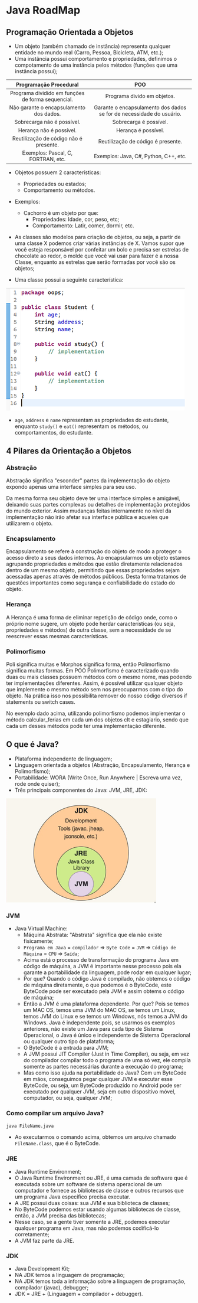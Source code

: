 # Java RoadMap

## Programação Orientada a Objetos

- Um objeto (também chamado de instância) representa qualquer entidade no mundo real (Carro, Pessoa, Bicicleta, ATM, etc.);
- Uma instância possui comportamento e propriedades, definimos o compotamento de uma instância pelos métodos (funções que uma instância possui);

|               Programação Procedural               |                                  POO                                 |
|:--------------------------------------------------:|:--------------------------------------------------------------------:|
| Programa dividido em funções  de forma sequencial. | Programa divido em objetos.                                          |
| Não garante o encapsulamento dos dados.            | Garante o encapsulamento dos dados se for de necessidade do usuário. |
| Sobrecarga não é possível.                         | Sobrecarga é possível.                                               |
| Herança não é possível.                            | Herança é possível.                                                  |
| Reutilização de código não é presente.             | Reutilização de código é presente.                                   |
| Exemplos: Pascal, C, FORTRAN, etc.                 | Exemplos: Java, C#, Python, C++, etc.                                |

- Objetos possuem 2 características:
  - Propriedades ou estados;
  - Comportamento ou métodos.

- Exemplos:
  - Cachorro é um objeto por que:
    - Propriedades: Idade, cor, peso, etc;
    - Comportamento: Latir, comer, dormir, etc.

- As classes são modelos para criação de objetos, ou seja, a partir de uma classe X podemos criar várias instâncias de X. Vamos supor que você esteja responsável por confeitar um bolo e precisa ser estrelas de chocolate ao redor, o molde que você vai usar para fazer é a nossa Classe, enquanto as estrelas que serão formadas por você são os objetos;

- Uma classe possui a seguinte característica:

![Classe Estudante](./.github/class.png)

- ```age```, ```address``` e ```name``` representam as propriedades do estudante, enquanto ```study()``` e ```eat()``` representam os métodos, ou comportamentos, do estudante.

## 4 Pilares da Orientação a Objetos

### Abstração

Abstração significa "esconder" partes da implementação do objeto expondo apenas uma interface simples para seu uso.

Da mesma forma seu objeto deve ter uma interface simples e amigável, deixando suas partes complexas ou detalhes de implementação protegidos do mundo exterior. Assim mudanças feitas internamente no nível da implementação não irão afetar sua interface pública e aqueles que utilizarem o objeto.

### Encapsulamento

Encapsulamento se refere à construção do objeto de modo a proteger o acesso direto a seus dados internos. Ao encapsularmos um objeto estamos agrupando propriedades e métodos que estão diretamente relacionados dentro de um mesmo objeto, permitindo que essas propriedades sejam acessadas apenas através de métodos públicos. Desta forma tratamos de questões importantes como segurança e confiabilidade do estado do objeto.

### Herança

A Herança é uma forma de eliminar repetição de código onde, como o próprio nome sugere, um objeto pode herdar características (ou seja, propriedades e métodos) de outra classe, sem a necessidade de se reescrever essas mesmas características.

### Polimorfismo

Poli significa muitas e Morphos significa forma, então Polimorfismo significa muitas formas. Em POO Polimorfismo é caracterizado quando duas ou mais classes possuem métodos com o mesmo nome, mas podendo ter implementações diferentes. Assim, é possível utilizar qualquer objeto que implemente o mesmo método sem nos preocuparmos com o tipo do objeto. Na prática isso nos possibilita remover do nosso código diversos if statements ou switch cases.

No exemplo dado acima, utilizando polimorfismo podemos implementar o método calcular_ferias em cada um dos objetos clt e estagiario, sendo que cada um desses métodos pode ter uma implementação diferente.

## O que é Java?

- Plataforma independente de linguagem;
- Linguagem orientada a objetos (Abstração, Encapsulamento, Herança e Polimorfismo);
- Portabilidade: WORA (Write Once, Run Anywhere | Escreva uma vez, rode onde quiser);
- Três principais componentes do Java: JVM, JRE, JDK:

![Componentes do Java](./.github/jjj.png)

### JVM

- Java Virtual Machine:
  - Máquina Abstrata: "Abstrata" significa que ela não existe fisicamente;
  - ```Programa em Java``` = ```compilador``` => ```Byte Code``` = ```JVM``` => ```Código de Máquina``` = ```CPU``` => ```Saída```;
  - Acima está o processo de transformação do programa Java em código de máquina, a JVM é importante nesse processo pois ela garante a portabilidade da linguagem, pode rodar em qualquer lugar;
  - Por que? Quando o código Java é compilado, não obtemos o código de máquina diretamente, o que podemos é o ByteCode, este ByteCode pode ser executado pela JVM e assim obtems o código de máquina;
  - Então a JVM é uma plataforma dependente. Por que? Pois se temos um MAC OS, temos uma JVM do MAC OS, se temos um Linux, temos JVM do Linux e se temos um Windows, nós temos a JVM do Windows. Java é independente pois, se usarmos os exemplos anteriores, não existe um Java para cada tipo de Sistema Operacional, o Java é único e independente de Sistema Operacional ou qualquer outro tipo de plataforma;
  - O ByteCode é a entrada para JVM;
  - A JVM possui JIT Compiler (Just in Time Compiler), ou seja, em vez do compilador compilar todo o programa de uma só vez, ele compila somente as partes necessárias durante a execução do programa;
  - Mas como isso ajuda na portabilidade do Java? Com um ByteCode em mãos, conseguimos pegar qualquer JVM e executar esse ByteCode, ou seja, um ByteCode produzido no Android pode ser executado por qualquer JVM, seja em outro dispositivo móvel, computador, ou seja, qualquer JVM;

### Como compilar um arquivo Java?

```shell
java FileName.java
```

- Ao executarmos o comando acima, obtemos um arquivo chamado ```FileName.class```, que é o ByteCode.

### JRE

- Java Runtime Environment;
- O Java Runtime Environment ou JRE, é uma camada de software que é executada sobre um software de sistema operacional de um computador e fornece as bibliotecas de classe e outros recursos que um programa Java específico precisa executar.
- A JRE possui duas coisas: sua JVM e sua biblioteca de classes;
- No ByteCode podemos estar usando algumas bibliotecas de classe, então, a JVM precisa das bibliotecas;
- Nesse caso, se a gente tiver somente a JRE, podemos executar qualquer programa em Java, mas não podemos codificá-lo corretamente;
- A JVM faz parte da JRE.

### JDK

- Java Development Kit;
- NA JDK temos a linguagem de programação;
- NA JDK temos toda a informação sobre a linguagem de programação, compilador (javac), debugger;
- JDK = JRE + (Linguagem + compilador + debugger).
